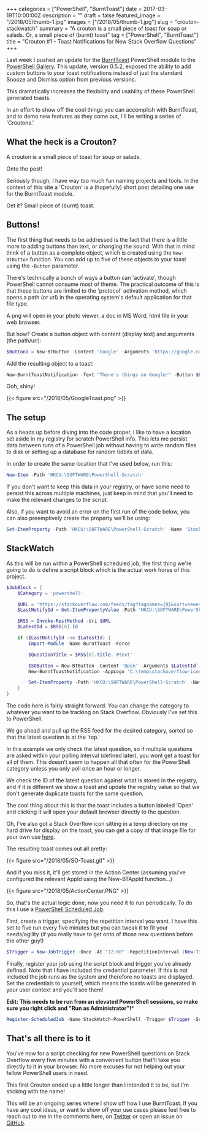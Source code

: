 +++
categories = ["PowerShell", "BurntToast"]
date = 2017-03-19T10:00:00Z
description = ""
draft = false
featured_image = "/2018/05/thumb-1.jpg"
images = ["/2018/05/thumb-1.jpg"]
slug = "crouton-stackwatch"
summary = "A crouton is a small piece of toast for soup or salads. Or, a small piece of (burnt) toast"
tag = ["PowerShell", "BurntToast"]
title = "Crouton #1 - Toast Notifications for New Stack Overflow Questions"
+++


Last week I pushed an update for the [BurntToast](https://github.com/Windos/BurntToast) PowerShell module to the [PowerShell Gallery](https://www.powershellgallery.com/packages/BurntToast). This update, version 0.5.2, exposed the ability to add custom buttons to your toast notifications instead of just the standard Snooze and Dismiss option from previous versions.

This dramatically increases the flexibility and usability of these PowerShell generated toasts.

In an effort to show off the cool things you can accomplish with BurntToast, and to demo new features as they come out, I'll be writing a series of 'Croutons.'

## **What the heck is a Crouton?**

A crouton is a small piece of toast for soup or salads.

Onto the post!

Seriously though, I have way too much fun naming projects and tools. In the context of this site a 'Crouton' is a (hopefully) short post detailing one use for the BurntToast module.

Get it? Small piece of (burnt) toast.

## **Buttons!**

The first thing that needs to be addressed is the fact that there is a little more to adding buttons than text, or changing the sound. With that in mind think of a button as a complete object, which is created using the `New-BTButton` function. You can add up to five of these objects to your toast using the `-Button` parameter.

There's technically a bunch of ways a button can 'activate', though PowerShell cannot consume most of theme. The practical outcome of this is that these buttons are limited to the 'protocol' activation method, which opens a path (or url) in the operating system's default application for that file type.

A png will open in your photo viewer, a doc in MS Word, html file in your web browser.

But how? Create a button object with content (display text) and arguments (the path/url):

```powershell
$Button1 = New-BTButton -Content 'Google' -Arguments 'https://google.com'

```

Add the resulting object to a toast:

```powershell
New-BurntToastNotification -Text "There's things on Google!" -Button $Button1

```

Ooh, shiny!

{{< figure src="/2018/05/GoogleToast.png" >}}

## **The setup**

As a heads up before diving into the code proper, I like to have a location set aside in my registry for scratch PowerShell info. This lets me persist data between runs of a PowerShell job without having to write random files to disk or setting up a database for random tidbits of data.

In order to create the same location that I've used below, run this:

```powershell
New-Item -Path 'HKCU:\SOFTWARE\PowerShell-Scratch'

```

If you don't want to keep this data in your registry, or have some need to persist this across multiple machines, just keep in mind that you'll need to make the relevant changes to the script.

Also, if you want to avoid an error on the first run of the code below, you can also preemptively create the property we'll be using:

```powershell
Set-ItemProperty -Path 'HKCU:\SOFTWARE\PowerShell-Scratch' -Name 'StackWatch-LastId' -Value 'FirstRun'

```

## **StackWatch**

As this will be run within a PowerShell scheduled job, the first thing we're going to do is define a script block which is the actual work horse of this project.

```powershell
$JobBlock = {
    $Category = 'powershell'

    $URL = 'https://stackoverflow.com/feeds/tag?tagnames={0}&sort=newest' -f $Category
    $LastNotifyId = Get-ItemPropertyValue -Path 'HKCU:\SOFTWARE\PowerShell-Scratch' -Name 'StackWatch-LastId'

    $RSS = Invoke-RestMethod -Uri $URL
    $LatestId = $RSS[0].Id

    if ($LastNotifyId -ne $LatestId) {
        Import-Module -Name BurntToast -Force

        $QuestionTitle = $RSS[0].title.'#text'

        $SOButton = New-BTButton -Content 'Open' -Arguments $LatestId
        New-BurntToastNotification -AppLogo 'C:\temp\stackoverflow-icon.png' -AppId 'StackWatcher' -Text 'New Question on Stack Overflow', $QuestionTitle -Button $SOButton

        Set-ItemProperty -Path 'HKCU:\SOFTWARE\PowerShell-Scratch' -Name 'StackWatch-LastId' -Value $LatestId
    }
}

```

The code here is fairly straight forward. You can change the category to whatever you want to be tracking on Stack Overflow. Obviously I've set this to PowerShell.

We go ahead and pull up the RSS feed for the desired category, sorted so that the latest question is at the 'top.'

In this example we only check the latest question, so if multiple questions are asked within your polling interval (defined later), you wont get a toast for all of them. This doesn't seem to happen all that often for the PowerShell category unless you only poll once an hour or longer.

We check the ID of the latest question against what is stored in the registry, and if it is different we show a toast and update the registry value so that we don't generate duplicate toasts for the same question.

The cool thing about this is that the toast includes a button labeled 'Open' and clicking it will open your default browser directly to the question.

Oh, I've also got a Stack Overflow icon sitting in a temp directory on my hard drive for display on the toast, you can get a copy of that image file for your own use [here](/2018/05/stackoverflow-icon.png).

The resulting toast comes out all pretty:

{{< figure src="/2018/05/SO-Toast.gif" >}}

And if you miss it, it'll get stored in the Action Center (assuming you've configured the relevant AppId using the New-BTAppId function…)

{{< figure src="/2018/05/ActionCenter.PNG" >}}

So, that's the actual logic done, now you need it to run periodically. To do this I use a [PowerShell Scheduled Job](https://blogs.technet.microsoft.com/heyscriptingguy/2014/05/12/introduction-to-powershell-scheduled-jobs/).

First, create a trigger, specifying the repetition interval you want. I have this set to five run every five minutes but you can tweak it to fit your needs/agility (if you really have to get onto of those new questions before the other guy!)

```powershell
$Trigger = New-JobTrigger -Once -At "12:00" -RepetitionInterval (New-TimeSpan -Minutes 5) -RepeatIndefinitely

```

Finally, register your job using the script block and trigger you've already defined. Note that I have included the credential parameter. If this is not included the job runs as the system and therefore no toasts are displayed. Set the credentials to yourself, which means the toasts will be generated in your user context and you'll see them!

**Edit: This needs to be run from an elevated PowerShell sessions, so make sure you right click and "Run as Administrator"!***

```powershell
Register-ScheduledJob -Name StackWatch-PowerShell -Trigger $Trigger -ScriptBlock $JobBlock -Credential domain\user

```

## **That's all there is to it**

You've now for a script checking for new PowerShell questions on Stack Overflow every five minutes with a convenient button that'll take you directly to it in your browser. No more excuses for not helping out your fellow PowerShell users in need.

This first Crouton ended up a little longer than I intended it to be, but I'm sticking with the name!

This will be an ongoing series where I show off how I use BurntToast. If you have any cool ideas, or want to show off your use cases please feel free to reach out to me in the comments here, on [Twitter](https://twitter.com/WindosNZ) or open an issue on [GitHub](https://github.com/Windos/BurntToast/issues).

